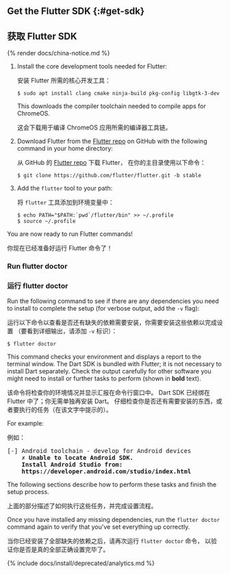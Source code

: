 ## Get the Flutter SDK {:#get-sdk}

## 获取 Flutter SDK

{% render docs/china-notice.md %}

 1. Install the core development tools needed for Flutter:

    安装 Flutter 所需的核心开发工具：

    ```console
    $ sudo apt install clang cmake ninja-build pkg-config libgtk-3-dev
    ```

    This downloads the compiler toolchain needed
    to compile apps for ChromeOS.

    这会下载用于编译 ChromeOS 应用所需的编译器工具链。

 1. Download Flutter from the [Flutter repo][]
    on GitHub with the following command in your home directory:

    从 GitHub 的 [Flutter repo][] 下载 Flutter，
    在你的主目录使用以下命令：

    ```console
    $ git clone https://github.com/flutter/flutter.git -b stable
    ```

 1. Add the `flutter` tool to your path:

    将 `flutter` 工具添加到环境变量中：

    ```console
    $ echo PATH="$PATH:`pwd`/flutter/bin" >> ~/.profile
    $ source ~/.profile
    ```

You are now ready to run Flutter commands!

你现在已经准备好运行 Flutter 命令了！

### Run flutter doctor

### 运行 flutter doctor

Run the following command to see if there are any dependencies you need to
install to complete the setup (for verbose output, add the `-v` flag):

运行以下命令以查看是否还有缺失的依赖需要安装，你需要安装这些依赖以完成设置
（要看到详细输出，请添加 `-v` 标识）：

```console
$ flutter doctor
```

This command checks your environment and displays a report to the terminal
window. The Dart SDK is bundled with Flutter; it is not necessary to install
Dart separately. Check the output carefully for other software you might
need to install or further tasks to perform (shown in **bold** text).

该命令将检查你的环境情况并显示汇报在命令行窗口中。
Dart SDK 已经绑在 Flutter 中了；你无需单独再安装 Dart。
仔细检查你是否还有需要安装的东西，或者要执行的任务（在该文字中提示的）。

For example:

例如：

<pre>
[-] Android toolchain - develop for Android devices
    <strong>✗ Unable to locate Android SDK.
    Install Android Studio from:
    https://developer.android.com/studio/index.html</strong>
</pre>

The following sections describe how to perform these tasks and finish the setup
process.

上面的部分描述了如何执行这些任务，并完成设置流程。

Once you have installed any missing dependencies, run the `flutter doctor`
command again to verify that you've set everything up correctly.

当你已经安装了全部缺失的依赖之后，请再次运行 `flutter doctor` 命令，
以验证你是否是真的全部正确设置完毕了。

{% include docs/install/deprecated/analytics.md %}

[Flutter repo]: {{site.repo.flutter}}
